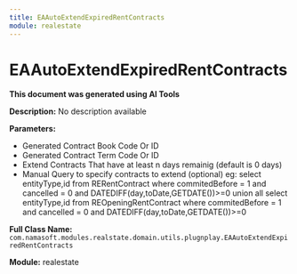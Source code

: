 ```yaml
---
title: EAAutoExtendExpiredRentContracts
module: realestate
---
```



<div class='entity-flows'>

# EAAutoExtendExpiredRentContracts

**This document was generated using AI Tools**

**Description:** No description available

**Parameters:**
- Generated Contract Book Code Or ID
- Generated Contract Term Code Or ID
- Extend Contracts That have at least n days remainig (default is 0 days)
- Manual Query to specify contracts to extend (optional) eg:
select entityType,id from RERentContract where commitedBefore = 1 and cancelled = 0 and DATEDIFF(day,toDate,GETDATE())>=0
union all
select entityType,id from REOpeningRentContract where commitedBefore = 1 and cancelled = 0 and DATEDIFF(day,toDate,GETDATE())>=0

**Full Class Name:** `com.namasoft.modules.realstate.domain.utils.plugnplay.EAAutoExtendExpiredRentContracts`

**Module:** realestate


</div>

